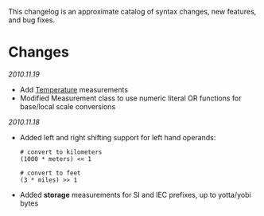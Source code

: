 This changelog is an approximate catalog of syntax changes, new features, and bug fixes.

Changes
=======
_2010.11.19_

*	Add [Temperature](http://en.wikipedia.org/wiki/Temperature) measurements
*	Modified Measurement class to use numeric literal OR functions for base/local scale conversions

_2010.11.18_
	
*	Added left and right shifting support for left hand operands:
	
		# convert to kilometers
		(1000 * meters) << 1
		
		# convert to feet
		(3 * miles) >> 1

*	Added __storage__ measurements for SI and IEC prefixes, up to yotta/yobi bytes
